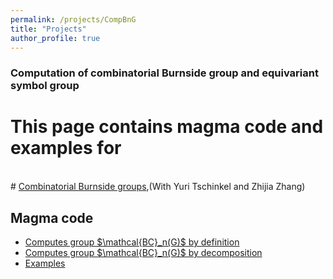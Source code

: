 ```yaml
---
permalink: /projects/CompBnG
title: "Projects"
author_profile: true
---
```


### Computation of combinatorial Burnside group and equivariant symbol group


# This page contains magma code and examples for  
<br>
# <a href="http://kaiqi-yang1994.github.io/files/bcn/bcn.pdf">Combinatorial Burnside groups</a>,(With Yuri Tschinkel and Zhijia Zhang)


<br>


## Magma code
<ul>
<li><a href="http://kaiqi-yang1994.github.io/files/bcn/BrutalBC.txt">Computes group $\mathcal{BC}_n(G)$ by definition</a></li>
<li><a href="http://kaiqi-yang1994.github.io/files/bcn/ComputationBNonAb.txt">Computes group $\mathcal{BC}_n(G)$ by decomposition</a></li>
<li><a href="http://kaiqi-yang1994.github.io/CompBnG/exmaples">Examples</a></li>
</ul>







